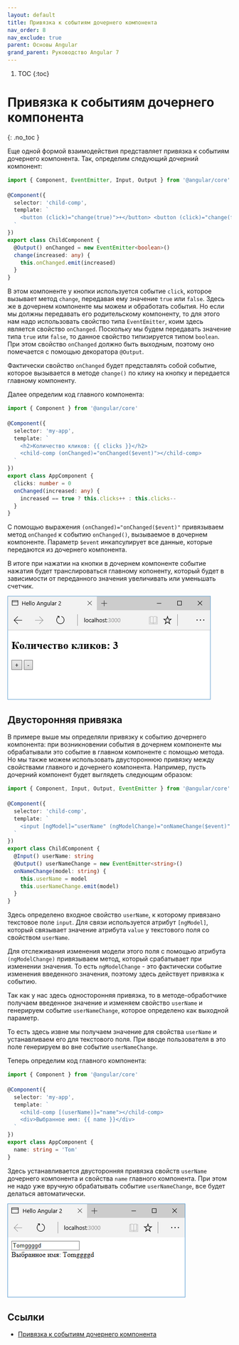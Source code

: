 ```yaml
---
layout: default
title: Привязка к событиям дочернего компонента
nav_order: 8
nav_exclude: true
parent: Основы Angular
grand_parent: Руководство Angular 7
---
```


<!-- prettier-ignore-start -->
1. TOC
{:toc}

# Привязка к событиям дочернего компонента
{: .no_toc }
<!-- prettier-ignore-end -->

Еще одной формой взаимодействия представляет привязка к событиям дочернего компонента. Так, определим следующий дочерний компонент:

```typescript
import { Component, EventEmitter, Input, Output } from '@angular/core'

@Component({
  selector: 'child-comp',
  template: `
    <button (click)="change(true)">+</button> <button (click)="change(false)">-</button>
  `
})
export class ChildComponent {
  @Output() onChanged = new EventEmitter<boolean>()
  change(increased: any) {
    this.onChanged.emit(increased)
  }
}
```

В этом компоненте у кнопки используется событие `click`, которое вызывает метод `change`, передавая ему значение `true` или `false`. Здесь же в дочернем компоненте мы можем и обработать события. Но если мы должны передавать его родительскому компоненту, то для этого нам надо использовать свойство типа `EventEmitter`, коим здесь является свойство `onChanged`. Поскольку мы будем передавать значение типа `true` или `false`, то данное свойство типизируется типом `boolean`. При этом свойство `onChanged` должно быть выходным, поэтому оно помечается с помощью декоратора `@Output`.

Фактически свойство `onChanged` будет представлять собой событие, которое вызывается в методе `change()` по клику на кнопку и передается главному компоненту.

Далее определим код главного компонента:

```typescript
import { Component } from '@angular/core'

@Component({
  selector: 'my-app',
  template: `
    <h2>Количество кликов: {{ clicks }}</h2>
    <child-comp (onChanged)="onChanged($event)"></child-comp>
  `
})
export class AppComponent {
  clicks: number = 0
  onChanged(increased: any) {
    increased == true ? this.clicks++ : this.clicks--
  }
}
```

С помощью выражения `(onChanged)="onChanged($event)"` привязываем метод `onChanged` к событию `onChanged()`, вызываемое в дочернем компоненте. Параметр `$event` инкапсулирует все данные, которые передаются из дочернего компонента.

В итоге при нажатии на кнопки в дочернем компоненте событие нажатия будет транслироваться главному копоненту, который будет в зависимости от переданного значения увеличивать или уменьшать счетчик.

![Скриншот компонента](bind-events-child-1.png)

## Двусторонняя привязка

В примере выше мы определяли привязку к событию дочернего компонента: при возникновении события в дочернем компоненте мы обрабатывали это событие в главном компоненте с помощью метода. Но мы также можем использовать двустороннюю привязку между свойствами главного и дочернего компонента. Например, пусть дочерний компонент будет выглядеть следующим образом:

```typescript
import { Component, Input, Output, EventEmitter } from '@angular/core'

@Component({
  selector: 'child-comp',
  template: `
    <input [ngModel]="userName" (ngModelChange)="onNameChange($event)" />
  `
})
export class ChildComponent {
  @Input() userName: string
  @Output() userNameChange = new EventEmitter<string>()
  onNameChange(model: string) {
    this.userName = model
    this.userNameChange.emit(model)
  }
}
```

Здесь определено входное свойство `userName`, к которому привязано текстовое поле `input`. Для связи используется атрибут `[ngModel]`, который связывает значение атрибута `value` у текстового поля со свойством `userName`.

Для отслеживания изменения модели этого поля с помощью атрибута `(ngModelChange)` привязываем метод, который срабатывает при изменении значения. То есть `ngModelChange` - это фактически событие изменения введенного значения, поэтому здесь действует привязка к событию.

Так как у нас здесь односторонняя привязка, то в методе-обработчике получаем введенное значение и изменяем свойство `userName` и генерируем событие `userNameChange`, которое определено как выходной параметр.

То есть здесь извне мы получаем значение для свойства `userName` и устанавливаем его для текстового поля. При вводе пользователя в это поле генерируем во вне событие `userNameChange`.

Теперь определим код главного компонента:

```typescript
import { Component } from '@angular/core'

@Component({
  selector: 'my-app',
  template: `
    <child-comp [(userName)]="name"></child-comp>
    <div>Выбранное имя: {{ name }}</div>
  `
})
export class AppComponent {
  name: string = 'Tom'
}
```

Здесь устанавливается двусторонняя привязка свойств `userName` дочернего компонента и свойства `name` главного компонента. При этом не надо уже вручную обрабатывать событиe `userNameChange`, все будет делаться автоматически.

![Скриншот компонента](bind-events-child-2.png)

## Ссылки

- [Привязка к событиям дочернего компонента](https://metanit.com/web/angular2/2.10.php)
